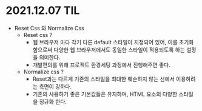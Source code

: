 # 2021.12.07 TIL

- Reset Css 와 Normalize Css
  - Reset css ?
    - 웹 브라우저 마다 각기 다른 default 스타일이 지정되어 있어, 이를 초기화 함으로써 다양한 웹 브라우저에서도 동일한 스타일이 적용되도록 하는 설정을 의미한다.
    - 개발편의를 위해 프로젝트 환경세팅 과정에서 진행해주면 좋다.
  - Normalize css ?
    - Reset과는 다르게 기존의 스타일을 최대한 훼손하지 않는 선에서 이용하려는 측면이 강하다.
    - 기존의 사용하기 좋은 기본값들은 유지하며, HTML 요소의 다양한 스타일을 정규화 한다.
